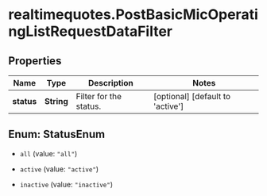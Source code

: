 # realtimequotes.PostBasicMicOperatingListRequestDataFilter

## Properties

Name | Type | Description | Notes
------------ | ------------- | ------------- | -------------
**status** | **String** | Filter for the status. | [optional] [default to &#39;active&#39;]



## Enum: StatusEnum


* `all` (value: `"all"`)

* `active` (value: `"active"`)

* `inactive` (value: `"inactive"`)




